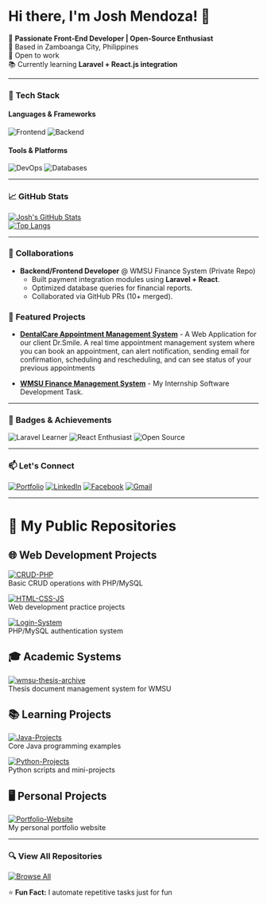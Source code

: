 # Hi there, I'm Josh Mendoza! 👋

🚀 **Passionate Front-End Developer | Open-Source Enthusiast**  
📍 Based in Zamboanga City, Philippines  
💼 Open to work  
📚 Currently learning **Laravel + React.js integration**  

---

### 🔧 **Tech Stack**
#### **Languages & Frameworks**
![Frontend](https://skillicons.dev/icons?i=html,css,js,ts,react,nextjs,tailwind&theme=light)
![Backend](https://skillicons.dev/icons?i=php,laravel,nodejs,python,java&theme=light)

#### **Tools & Platforms**
![DevOps](https://skillicons.dev/icons?i=git,github,docker,aws,figma,vscode&theme=light)
![Databases](https://skillicons.dev/icons?i=mysql,mongodb,postgresql&theme=light)

---

### 📈 **GitHub Stats**
[![Josh's GitHub Stats](https://github-readme-stats.vercel.app/api?username=Iamsanji&show_icons=true&theme=radical&hide_border=true)](https://github.com/Iamsanji)  
[![Top Langs](https://github-readme-stats.vercel.app/api/top-langs/?username=Iamsanji&layout=compact&theme=radical&hide_border=true)](https://github.com/Iamsanji)  

---

### 🤝 **Collaborations**
- **Backend/Frontend Developer** @ WMSU Finance System (Private Repo)  
  - Built payment integration modules using **Laravel + React**.  
  - Optimized database queries for financial reports.  
  - Collaborated via GitHub PRs (10+ merged).
    

### 🚀 **Featured Projects**
- **[DentalCare Appointment Management System](https://github.com/Iamsanji/repo)** - A Web Application for our client Dr.Smile. A real time appointment management system where you can book an appointment, can alert notification, sending email for confirmation, scheduling and rescheduling, and can see status of your previous appointments
  
- **[WMSU Finance Management System](https://github.com/Iamsanji/repo)** - My Internship Software Development Task.

---

### 🌟 **Badges & Achievements**
![Laravel Learner](https://img.shields.io/badge/Laravel-FF2D20?style=for-the-badge&logo=laravel&logoColor=white)
![React Enthusiast](https://img.shields.io/badge/React-61DAFB?style=for-the-badge&logo=react&logoColor=black)
![Open Source](https://img.shields.io/badge/Open%20Source-0D2636?style=for-the-badge&logo=githubsponsors&logoColor=white)

---

### 📫 **Let's Connect**
[![Portfolio](https://img.shields.io/badge/Portfolio-4285F4?style=for-the-badge&logo=react&logoColor=white)](https://joshmendoza.netlify.app/)
[![LinkedIn](https://img.shields.io/badge/LinkedIn-0077B5?style=for-the-badge&logo=linkedin&logoColor=white)](https://www.linkedin.com/in/josh-mendoza-a84800356?utm_source=share&utm_campaign=share_via&utm_content=profile&utm_medium=android_app)
[![Facebook](https://img.shields.io/badge/Facebook-1877F2?style=for-the-badge&logo=facebook&logoColor=white)](https://www.facebook.com/josh.mendoza.930489)
[![Gmail](https://img.shields.io/badge/Gmail-D14836?style=for-the-badge&logo=gmail&logoColor=white)](mailto:joshmendoza121319@gmail.com)

---

# 📂 My Public Repositories

## 🌐 Web Development Projects
[![CRUD-PHP](https://github-readme-stats.vercel.app/api/pin/?username=Iamsanji&repo=CRUD-PHP&theme=radical)](https://github.com/Iamsanji/CRUD-PHP)  
Basic CRUD operations with PHP/MySQL  

[![HTML-CSS-JS](https://github-readme-stats.vercel.app/api/pin/?username=Iamsanji&repo=HTML-CSS-JS&theme=radical)](https://github.com/Iamsanji/HTML-CSS-JS)  
Web development practice projects  

[![Login-System](https://github-readme-stats.vercel.app/api/pin/?username=Iamsanji&repo=Login-System&theme=radical)](https://github.com/Iamsanji/Login-System)  
PHP/MySQL authentication system  

## 🎓 Academic Systems
[![wmsu-thesis-archive](https://github-readme-stats.vercel.app/api/pin/?username=Iamsanji&repo=wmsu-thesis-archive&theme=dark)](https://github.com/Iamsanji/wmsu-thesis-archive)  
Thesis document management system for WMSU  

## 📚 Learning Projects
[![Java-Projects](https://github-readme-stats.vercel.app/api/pin/?username=Iamsanji&repo=Java-Projects&theme=merko)](https://github.com/Iamsanji/Java-Projects)  
Core Java programming examples  

[![Python-Projects](https://github-readme-stats.vercel.app/api/pin/?username=Iamsanji&repo=Python-Projects&theme=merko)](https://github.com/Iamsanji/Python-Projects)  
Python scripts and mini-projects  

## 🖥️ Personal Projects
[![Portfolio-Website](https://github-readme-stats.vercel.app/api/pin/?username=Iamsanji&repo=Portfolio-Website&theme=gruvbox)](https://github.com/Iamsanji/Portfolio-Website)  
My personal portfolio website  

---

### 🔍 View All Repositories
[![Browse All](https://img.shields.io/badge/View_All_Repos-181717?style=for-the-badge&logo=github&logoColor=white)](https://github.com/Iamsanji?tab=repositories)

⭐ **Fun Fact:** I automate repetitive tasks just for fun
